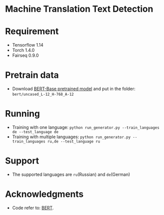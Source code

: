 # Machine Translation Text Detection

# Requirement
- Tensorflow 1.14
- Torch 1.4.0
- Fairseq 0.9.0

# Pretrain data
- Download [BERT-Base pretrained model](https://storage.googleapis.com/bert_models/2018_10_18/uncased_L-12_H-768_A-12.zip) and put in the folder: `bert/uncased_L-12_H-768_A-12`

# Running 
- Training with one language: 
`python run_generator.py --train_languages de --test_language de`
- Training with multiple languages: 
`python run_generator.py --train_languages ru,de --test_language ru`
# Support
- The supported languages are `ru`(Russian) and `de`(German)

# Acknowledgments
- Code refer to: [BERT](https://github.com/google-research/bert).
